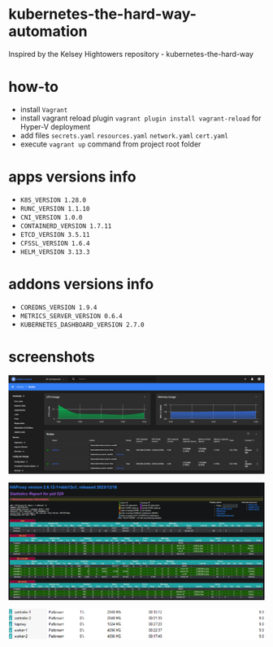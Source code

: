 # kubernetes-the-hard-way-automation
Inspired by the Kelsey Hightowers repository - kubernetes-the-hard-way

# how-to
* install `Vagrant`
* install vagrant reload plugin `vagrant plugin install vagrant-reload` for Hyper-V deployment
* add files `secrets.yaml` `resources.yaml` `network.yaml` `cert.yaml`
* execute `vagrant up` command from project root folder

# apps versions info
* `K8S_VERSION 1.28.0`
* `RUNC_VERSION 1.1.10`
* `CNI_VERSION 1.0.0`
* `CONTAINERD_VERSION 1.7.11`
* `ETCD_VERSION 3.5.11`
* `CFSSL_VERSION 1.6.4`
* `HELM_VERSION 3.13.3`

# addons versions info
* `COREDNS_VERSION 1.9.4`
* `METRICS_SERVER_VERSION 0.6.4`
* `KUBERNETES_DASHBOARD_VERSION 2.7.0`

# screenshots
![k8s-dashboard](./docs/screenshots/dashboard.png)

![k8s-haproxy](./docs/screenshots/haproxy.png)

![k8s-vms](./docs/screenshots/hyper-v.png)  
